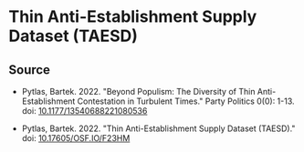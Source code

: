 # Thin Anti-Establishment Supply Dataset (TAESD)

## Source

+ Pytlas, Bartek. 2022. "Beyond Populism: The Diversity of Thin Anti-Establishment Contestation in Turbulent Times." Party Politics 0(0): 1-13. doi: [10.1177/13540688221080536](https://doi.org/10.1177/13540688221080536)

+ Pytlas, Bartek. 2022. "Thin Anti-Establishment Supply Dataset (TAESD)." doi: [10.17605/OSF.IO/F23HM](https://doi.org/10.17605/OSF.IO/F23HM)
